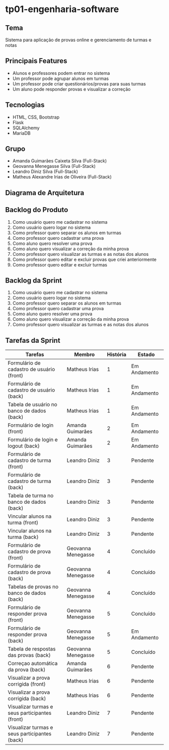 # tp01-engenharia-software

## Tema  
Sistema para aplicação de provas online e gerenciamento de turmas e notas  

## Principais Features  
* Alunos e professores podem entrar no sistema 
* Um professor pode agrupar alunos em turmas  
* Um professor pode criar questionários/provas para suas turmas  
* Um aluno pode responder provas e visualizar a correção

## Tecnologias  
* HTML, CSS, Bootstrap
* Flask  
* SQLAlchemy
* MariaDB

## Grupo
* Amanda Guimarães Caixeta Silva (Full-Stack)  
* Geovanna Menegasse Silva (Full-Stack)  
* Leandro Diniz Silva (Full-Stack)  
* Matheus Alexandre Irias de Oliveira (Full-Stack)

## Diagrama de Arquitetura  


## Backlog do Produto
1. Como usuário quero me cadastrar no sistema
2. Como usuário quero logar no sistema
3. Como professor quero separar os alunos em turmas
4. Como professor quero cadastrar uma prova
5. Como aluno quero resolver uma prova
6. Como aluno quero visualizar a correção da minha prova
7. Como professor quero visualizar as turmas e as notas dos alunos
8. Como professor quero editar e excluir provas que criei anteriormente
9. Como professor quero editar e excluir turmas

## Backlog da Sprint
1. Como usuário quero me cadastrar no sistema
2. Como usuário quero logar no sistema
3. Como professor quero separar os alunos em turmas
4. Como professor quero cadastrar uma prova
5. Como aluno quero resolver uma prova
6. Como aluno quero visualizar a correção da minha prova
7. Como professor quero visualizar as turmas e as notas dos alunos

## Tarefas da Sprint

|Tarefas                                           |Membro            |História    |Estado        |
|------------------------------------------------- |------------------|------------|--------------|
| Formulário de cadastro de usuário      (front)   |Matheus Irias     |     1      | Em Andamento |
| Formulário de cadastro de usuário       (back)   |Matheus Irias     |     1      | Em Andamento |
| Tabela de usuário no banco de dados     (back)   |Matheus Irias     |     1      | Em Andamento |
| Formulário de login                    (front)   |Amanda Guimarães  |     2      | Em Andamento |
| Formulário de login e logout            (back)   |Amanda Guimarães  |     2      | Em Andamento |
| Formulário de cadastro de turma        (front)   |Leandro Diniz     |     3      |   Pendente   |
| Formulário de cadastro de turma         (back)   |Leandro Diniz     |     3      |   Pendente   |
| Tabela de turma no banco de dados       (back)   |Leandro Diniz     |     3      |   Pendente   |
| Vincular alunos na turma               (front)   |Leandro Diniz     |     3      |   Pendente   |
| Vincular alunos na turma                (back)   |Leandro Diniz     |     3      |   Pendente   |
| Formulário de cadastro de prova        (front)   |Geovanna Menegasse|     4      |   Concluído  |
| Formulário de cadastro de prova         (back)   |Geovanna Menegasse|     4      |   Concluído  |
| Tabelas de provas no banco de dados     (back)   |Geovanna Menegasse|     4      |   Concluído  |
| Formulário de responder prova          (front)   |Geovanna Menegasse|     5      |   Concluído  |
| Formulário de responder prova           (back)   |Geovanna Menegasse|     5      | Em Andamento |
| Tabela de respostas das provas          (back)   |Geovanna Menegasse|     5      |   Concluído  |
| Correçao automática da prova            (back)   |Amanda Guimarães  |     6      |   Pendente   |
| Visualizar a prova corrigida           (front)   |Matheus Irias     |     6      |   Pendente   |
| Visualizar a prova corrigida            (back)   |Matheus Irias     |     6      |   Pendente   |
| Visualizar turmas e seus participantes (front)   |Leandro Diniz     |     7      |   Pendente   |
| Visualizar turmas e seus participantes  (back)   |Leandro Diniz     |     7      |   Pendente   |
